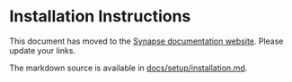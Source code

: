 # Installation Instructions

This document has moved to the
[Synapse documentation website](https://element-hq.github.io/synapse/latest/setup/installation.html).
Please update your links.

The markdown source is available in [docs/setup/installation.md](docs/setup/installation.md).
